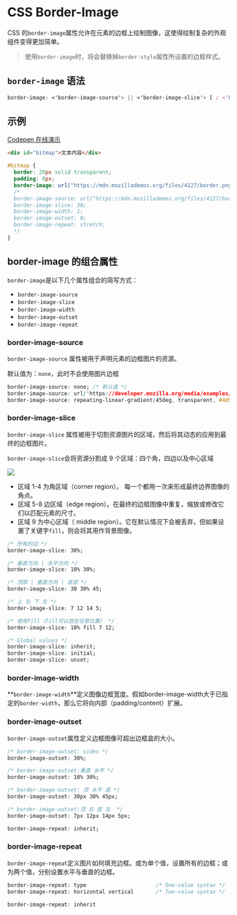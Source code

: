 # CSS Border-Image

CSS 的`border-image`属性允许在元素的边框上绘制图像，这使得绘制复杂的外观组件变得更加简单。

> 使用`border-image`时，将会替换掉`border-style`属性所设置的边框样式。

## `border-image` 语法

```css
border-image: <'border-image-source'> || <'border-image-slice'> [ / <'border-image-width'> | / <'border-image-width'>? / <'border-image-outset'> ]? || <'border-image-repeat'>
```

## 示例

[Codepen 在线演示](https://codepen.io/xyy94813/pen/aKyNdL?editors=1100)

```html
<div id="bitmap">文本内容</div>
```

```css
#bitmap { 
  border: 20px solid transparent;
  padding: 0px;
  border-image: url("https://mdn.mozillademos.org/files/4127/border.png") 30;
  /* 
  border-image-source: url("https://mdn.mozillademos.org/files/4127/border.png");
  border-image-slice: 30;
  border-image-width: 1;
  border-image-outset: 0;
  border-image-repeat: stretch; 
  */
}
```

## border-image 的组合属性

`border-image`是以下几个属性组合的简写方式：

* `border-image-source`
* `border-image-slice`
* `border-image-width`
* `border-image-outset`
* `border-image-repeat`

### border-image-source

`border-image-source` 属性被用于声明元素的边框图片的资源。

默认值为：`none`，此时不会使用图片边框

```css
border-image-source: none; /* 默认值 */
border-image-source: url('https://developer.mozilla.org/media/examples/border-diamonds.png');
border-image-source: repeating-linear-gradient(45deg, transparent, #4d9f0c 20px);
```

### border-image-slice

`border-image-slice` 属性被用于切割资源图片的区域，然后将其动态的应用到最终的边框图片。

`border-image-slice`会将资源分割成 9 个区域：四个角，四边以及中心区域

![](https://developer.mozilla.org/files/3814/border-image-slice.png)

* 区域 1-4 为角区域（corner region）。 每一个都用一次来形成最终边界图像的角点。
* 区域 5-8 边区域（edge region）。在最终的边框图像中重复，缩放或修改它们以匹配元素的尺寸。
* 区域 9 为中心区域（ middle region）。它在默认情况下会被丢弃，但如果设置了关键字`fill`，则会将其用作背景图像。

```css
/* 所有的边 */
border-image-slice: 30%; 

/* 垂直方向 | 水平方向 */
border-image-slice: 10% 30%;

/* 顶部 | 垂直方向 | 底部 */
border-image-slice: 30 30% 45;

/* 上 右 下 左 */
border-image-slice: 7 12 14 5; 

/* 使用fill（fill可以放在任意位置） */
border-image-slice: 10% fill 7 12;

/* Global values */
border-image-slice: inherit;
border-image-slice: initial;
border-image-slice: unset;
```

### border-image-width

**`border-image-width`**定义图像边框宽度。假如border-image-width大于已指定的`border-width`，那么它将向内部（padding/content）扩展。

### border-image-outset

`border-image-outset`属性定义边框图像可超出边框盒的大小。

```css
/* border-image-outset: sides */
border-image-outset: 30%;

/* border-image-outset:垂直 水平 */
border-image-outset: 10% 30%;

/* border-image-outset: 顶 水平 底 */
border-image-outset: 30px 30% 45px;

/* border-image-outset:顶 右 底 左  */
border-image-outset: 7px 12px 14px 5px;

border-image-repeat: inherit;
```

### border-image-repeat

`border-image-repeat`定义图片如何填充边框。或为单个值，设置所有的边框；或为两个值，分别设置水平与垂直的边框。

```css
border-image-repeat: type                      /* One-value syntax */       E.g. border-image-value: stretch;
border-image-repeat: horizontal vertical       /* Two-value syntax */       E.g. border-image-width: round space;

border-image-repeat: inherit
```



